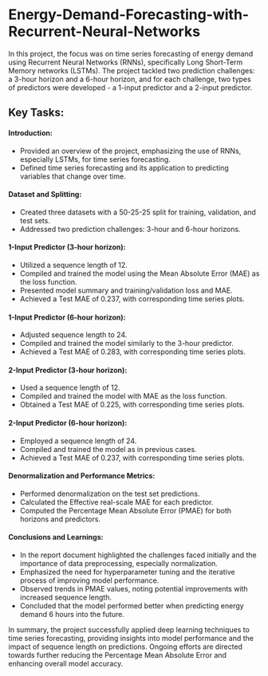 # Energy-Demand-Forecasting-with-Recurrent-Neural-Networks
In this project, the focus was on time series forecasting of energy demand using Recurrent Neural Networks (RNNs), specifically Long Short-Term Memory networks (LSTMs). The project tackled two prediction challenges: a 3-hour horizon and a 6-hour horizon, and for each challenge, two types of predictors were developed - a 1-input predictor and a 2-input predictor.

## Key Tasks:

#### Introduction:

* Provided an overview of the project, emphasizing the use of RNNs, especially LSTMs, for time series forecasting.
* Defined time series forecasting and its application to predicting variables that change over time.

#### Dataset and Splitting:

* Created three datasets with a 50-25-25 split for training, validation, and test sets.
* Addressed two prediction challenges: 3-hour and 6-hour horizons.

#### 1-Input Predictor (3-hour horizon):

* Utilized a sequence length of 12.
* Compiled and trained the model using the Mean Absolute Error (MAE) as the loss function.
* Presented model summary and training/validation loss and MAE.
* Achieved a Test MAE of 0.237, with corresponding time series plots.

#### 1-Input Predictor (6-hour horizon):

* Adjusted sequence length to 24.
* Compiled and trained the model similarly to the 3-hour predictor.
* Achieved a Test MAE of 0.283, with corresponding time series plots.

#### 2-Input Predictor (3-hour horizon):

* Used a sequence length of 12.
* Compiled and trained the model with MAE as the loss function.
* Obtained a Test MAE of 0.225, with corresponding time series plots.
#### 2-Input Predictor (6-hour horizon):

* Employed a sequence length of 24.
* Compiled and trained the model as in previous cases.
* Achieved a Test MAE of 0.237, with corresponding time series plots.

#### Denormalization and Performance Metrics:

* Performed denormalization on the test set predictions.
* Calculated the Effective real-scale MAE for each predictor.
* Computed the Percentage Mean Absolute Error (PMAE) for both horizons and predictors.

#### Conclusions and Learnings:

* In the report document highlighted the challenges faced initially and the importance of data preprocessing, especially normalization.
* Emphasized the need for hyperparameter tuning and the iterative process of improving model performance.
* Observed trends in PMAE values, noting potential improvements with increased sequence length.
* Concluded that the model performed better when predicting energy demand 6 hours into the future.

In summary, the project successfully applied deep learning techniques to time series forecasting, providing insights into model performance and the impact of sequence length on predictions. Ongoing efforts are directed towards further reducing the Percentage Mean Absolute Error and enhancing overall model accuracy.
